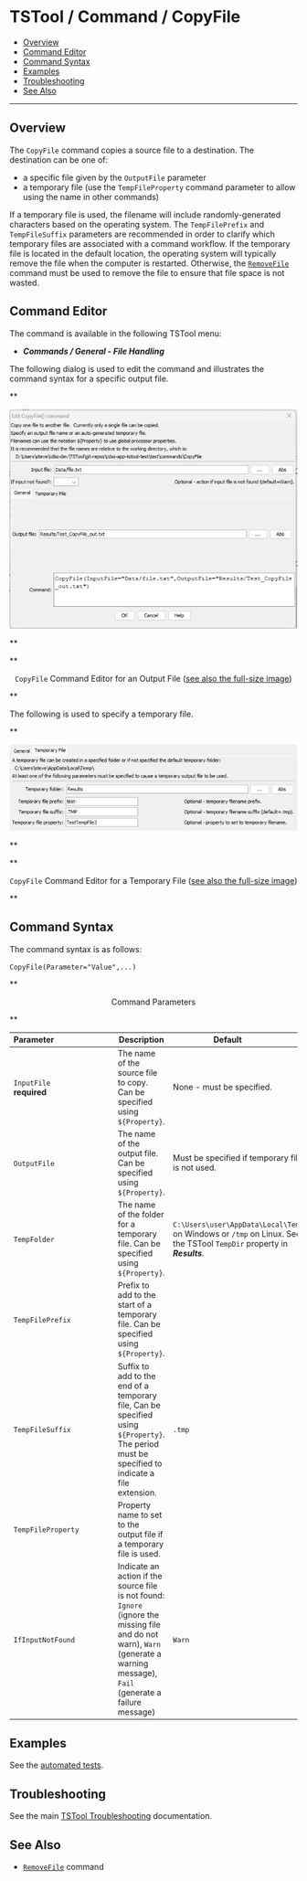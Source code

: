 # TSTool / Command / CopyFile #

*   [Overview](#overview)
*   [Command Editor](#command-editor)
*   [Command Syntax](#command-syntax)
*   [Examples](#examples)
*   [Troubleshooting](#troubleshooting)
*   [See Also](#see-also)

-------------------------

## Overview ##

The `CopyFile` command copies a source file to a destination.
The destination can be one of:

*   a specific file given by the `OutputFile` parameter
*   a temporary file (use the `TempFileProperty` command parameter to allow using the name in other commands)

If a temporary file is used, the filename will include randomly-generated characters
based on the operating system.
The `TempFilePrefix` and `TempFileSuffix` parameters are recommended in order to
clarify which temporary files are associated with a command workflow.
If the temporary file is located in the default location,
the operating system will typically remove the file when the computer is restarted.
Otherwise, the [`RemoveFile`](../RemoveFile/RemoveFile.md) command
must be used to remove the file to ensure that file space is not wasted.

## Command Editor ##

The command is available in the following TSTool menu:

*   ***Commands / General - File Handling***

The following dialog is used to edit the command and illustrates the command syntax for a specific output file.

**<p style="text-align: center;">
![CopyFile](CopyFile.png)
</p>**

**<p style="text-align: center;">
`CopyFile` Command Editor for an Output File (<a href="../CopyFile.png">see also the full-size image</a>)
</p>**

The following is used to specify a temporary file.

**<p style="text-align: center;">
![CopyFile-Temp](CopyFile-Temp.png)
</p>**

**<p style="text-align: center;">
`CopyFile` Command Editor for a Temporary File (<a href="../CopyFile-Temp.png">see also the full-size image</a>)
</p>**

## Command Syntax ##

The command syntax is as follows:

```text
CopyFile(Parameter="Value",...)
```
**<p style="text-align: center;">
Command Parameters
</p>**

| **Parameter**&nbsp;&nbsp;&nbsp;&nbsp;&nbsp;&nbsp;&nbsp;&nbsp;&nbsp;&nbsp;&nbsp;&nbsp;&nbsp;&nbsp;&nbsp;&nbsp;&nbsp;&nbsp;&nbsp;&nbsp;&nbsp;&nbsp;&nbsp;&nbsp;&nbsp;&nbsp; | **Description** | **Default**&nbsp;&nbsp;&nbsp;&nbsp;&nbsp;&nbsp;&nbsp;&nbsp;&nbsp;&nbsp; |
| --------------|-----------------|----------------- |
| `InputFile`<br>**required** | The name of the source file to copy. Can be specified using `${Property}`. | None - must be specified. |
| `OutputFile` | The name of the output file. Can be specified using `${Property}`. | Must be specified if temporary file is not used. |
| `TempFolder` | The name of the folder for a temporary file. Can be specified using `${Property}`. | `C:\Users\user\AppData\Local\Temp` on Windows or `/tmp` on Linux.  See the TSTool `TempDir` property in ***Results***. |
| `TempFilePrefix` | Prefix to add to the start of a temporary file. Can be specified using `${Property}`.| |
| `TempFileSuffix` | Suffix to add to the end of a temporary file, Can be specified using `${Property}`. The period must be specified to indicate a file extension. | `.tmp` |
| `TempFileProperty` | Property name to set to the output file if a temporary file is used. | |
| `IfInputNotFound` | Indicate an action if the source file is not found:  `Ignore` (ignore the missing file and do not warn), `Warn` (generate a warning message), `Fail` (generate a failure message) | `Warn` |

## Examples ##

See the [automated tests](https://github.com/OpenCDSS/cdss-app-tstool-test/tree/master/test/commands/CopyFile).

## Troubleshooting ##

See the main [TSTool Troubleshooting](../../troubleshooting/troubleshooting.md) documentation.

## See Also ##

*   [`RemoveFile`](../RemoveFile/RemoveFile.md) command
